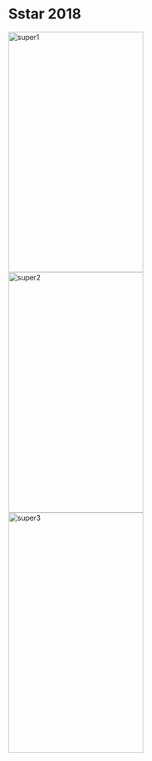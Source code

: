 # Sstar 2018

<img src="https://farm5.staticflickr.com/4832/44437298220_63e44e6c1b_b.jpg" width="270" height="480" alt="super1"> <img src="https://farm5.staticflickr.com/4824/45530729804_7689594ffa_b.jpg" width="270" height="480" alt="super2"> <img src="https://farm2.staticflickr.com/1954/44437298390_784b9feaa3_b.jpg" width="270" height="480" alt="super3">
